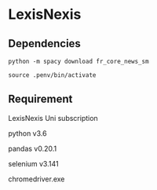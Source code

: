 # LexisNexis

## Dependencies

`python -m spacy download fr_core_news_sm`

`source .penv/bin/activate`

## Requirement

LexisNexis Uni subscription

python v3.6

pandas v0.20.1

selenium v3.141

chromedriver.exe
